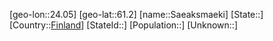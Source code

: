 ﻿---
location: [61.2,24.05]
type: City
tags:
- geo/City


SpocWebEntityId: 34717
isDeleted: false
confidential: public

---
[geo-lon::24.05]
[geo-lat::61.2]
[name::Saeaksmaeki]
[State::]
[Country::[Finland](geo/Continent/Europe/Finland.md)]
[StateId::]
[Population::]
[Unknown::]

